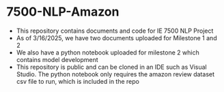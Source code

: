 # 7500-NLP-Amazon

- This repository contains documents and code for IE 7500 NLP Project
- As of 3/16/2025, we have two documents uploaded for Milestone 1 and 2
- We also have a python notebook uploaded for milestone 2 which contains model development
- This repository is public and can be cloned in an IDE such as Visual Studio. The python notebook
  only requires the amazon review dataset csv file to run, which is included in the repo
